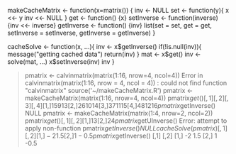 makeCacheMatrix <- function(x=matrix()) {
   inv <- NULL
   set <- function(y){
     x <<- y
     inv <<- NULL
   }
   get <- function() {x}
   setInverse <- function(inverse) {inv <<- inverse}
   getInverse <- function() {inv}
   list(set = set, get = get, setInverse = setInverse, getInverse = getInverse)
 }
 
 cacheSolve <- function(x, ...){
   inv <- x$getInverse()
   if(!is.null(inv)){
     message("getting cached data")
     return(inv)
   }
   mat <- x$get()
   inv <- solve(mat, ...)
   x$setInverse(inv)
   inv 
 }
 
 
 > pmatrix <- calvinmatrix(matrix(1:16, nrow=4, ncol=4))
Error in calvinmatrix(matrix(1:16, nrow = 4, ncol = 4)) : 
  could not find function "calvinmatrix"
> source('~/makeCacheMatrix.R')
> pmatrix <- makeCacheMatrix(matrix(1:16, nrow=4, ncol=4))
> pmatrix$get()
     [,1] [,2] [,3] [,4]
[1,]    1    5    9   13
[2,]    2    6   10   14
[3,]    3    7   11   15
[4,]    4    8   12   16
> pmatrix$getInverse()
NULL
> pmatrix <- makeCacheMatrix(matrix(1:4, nrow=2, ncol=2))
> pmatrix$get()
     [,1] [,2]
[1,]    1    3
[2,]    2    4
> pmatrix$getUInverse()
Error: attempt to apply non-function
> pmatrix$getInverse()
NULL
> cacheSolve(pmatrix)
     [,1] [,2]
[1,]   -2  1.5
[2,]    1 -0.5
> pmatrix$getInverse()
     [,1] [,2]
[1,]   -2  1.5
[2,]    1 -0.5
> 
